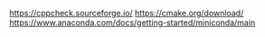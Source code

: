 https://cppcheck.sourceforge.io/
https://cmake.org/download/
https://www.anaconda.com/docs/getting-started/miniconda/main